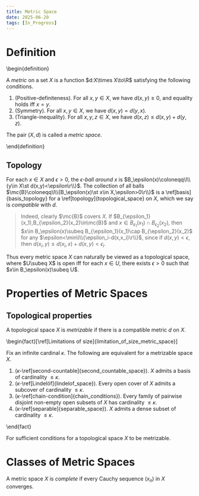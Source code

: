 ```yaml
---
title: Metric Space
date: 2025-06-20
tags: [In_Progress]
---
```


# Definition

\begin{definition}

A _metric_ on a set $X$ is a function $d:X\times X\to\R$ satisfying the following conditions.
1. (Positive-definiteness). For all $x,y\in X$, we have $d(x,y)\geq0$, and equality holds iff $x=y$.
2. (Symmetry). For all $x,y\in X$, we have $d(x,y)=d(y,x)$.
3. (Triangle-inequality). For all $x,y,z\in X$, we have $d(x,z)\leq d(x,y)+d(y,z)$.

The pair $(X,d)$ is called a _metric space_.

\end{definition}

## Topology

For each $x\in X$ and $\epsilon>0$, the _$\epsilon$-ball around $x$_ is $B_\epsilon(x)\coloneqq\l\\{y\in X\st d(x,y)<\epsilon\r\\}$. The collection of all balls $\mc{B}\coloneqq\l\\{B_\epsilon(x)\st x\in X,\epsilon>0\r\\}$ is a \ref[basis]{basis_topology} for a \ref[topology]{topological_space} on $X$, which we say is _compatible_ with $d$.
> Indeed, clearly $\mc{B}$ covers $X$. If $B_{\epsilon_1}(x_1),B_{\epsilon_2}(x_2)\in\mc{B}$ and $x\in B_{\epsilon_1}(x_1)\cap B_{\epsilon_2}(x_2)$, then $x\in B_\epsilon(x)\subeq B_{\epsilon_1}(x_1)\cap B_{\epsilon_2}(x_2)$ for any $\epsilon<\min\l\\{\epsilon_i-d(x,x_i)\r\\}$, since if $d(x,y)<\epsilon$, then $d(x_i,y)\leq d(x_i,x)+d(x,y)<\epsilon_i$.

Thus every metric space $X$ can naturally be viewed as a topological space, where $U\subeq X$ is open iff for each $x\in U$, there exists $\epsilon>0$ such that $x\in B_\epsilon(x)\subeq U$.

# Properties of Metric Spaces

## Topological properties

A topological space $X$ is _metrizable_ if there is a compatible metric $d$ on $X$.

\begin{fact}[\ref[Limitations of size]{limitation_of_size_metric_space}]

Fix an infinite cardinal $\kappa$. The following are equivalent for a metrizable space $X$.
1. ($\kappa$-\ref[second-countable]{second_countable_space}). $X$ admits a basis of cardinality $\leq\kappa$.
2. ($\kappa$-\ref[Lindelöf]{lindelof_space}). Every open cover of $X$ admits a subcover of cardinality $\leq\kappa$.
4. ($\kappa$-\ref[chain-condition]{chain_conditions}). Every family of pairwise disjoint non-empty open subsets of $X$ has cardinality $\leq\kappa$.
3. ($\kappa$-\ref[separable]{separable_space}). $X$ admits a dense subset of cardinality $\leq\kappa$.

\end{fact}

For sufficient conditions for a topological space $X$ to be metrizable.

# Classes of Metric Spaces

A metric space $X$ is _complete_ if every Cauchy sequence $(x_n)$ in $X$ converges.
